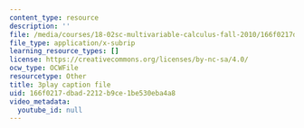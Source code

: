 ```yaml
---
content_type: resource
description: ''
file: /media/courses/18-02sc-multivariable-calculus-fall-2010/166f0217dbad2212b9ce1be530eba4a8_7w1qqEUwn2k.srt
file_type: application/x-subrip
learning_resource_types: []
license: https://creativecommons.org/licenses/by-nc-sa/4.0/
ocw_type: OCWFile
resourcetype: Other
title: 3play caption file
uid: 166f0217-dbad-2212-b9ce-1be530eba4a8
video_metadata:
  youtube_id: null
---
```

